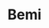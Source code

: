 ---
git: https://github.com/BemiHQ/bemi
linkedin: https://linkedin.com/company/bemihq/about
logohandle: bemiio
sort: bemi
title: Bemi
twitter: https://x.com/BemiHQ
website: https://bemi.io/
---
